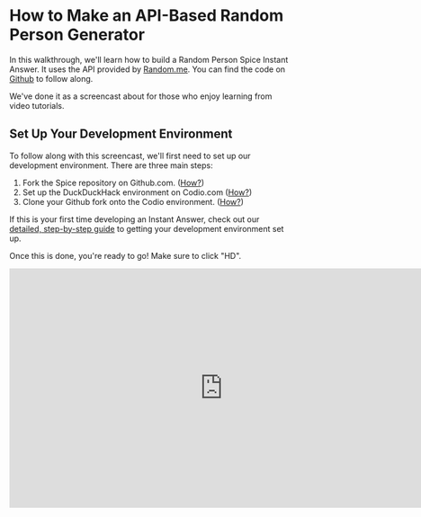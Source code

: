 # How to Make an API-Based Random Person Generator

In this walkthrough, we'll learn how to build a Random Person Spice Instant Answer. It uses the API provided by [Random.me](https://randomuser.me/). You can find the code on [Github](https://gist.github.com/moollaza/0f935d1b11eb66f1f2e8) to follow along.

We've done it as a screencast about for those who enjoy learning from video tutorials.

## Set Up Your Development Environment

To follow along with this screencast, we'll first need to set up our development environment. There are three main steps:

1. Fork the Spice repository on Github.com. ([How?](http://docs.duckduckhack.com/welcome/setup-dev-environment.html#1-fork-the-appropriate-repository-on-githubcom))
2. Set up the DuckDuckHack environment on Codio.com ([How?](http://docs.duckduckhack.com/welcome/setup-dev-environment.html#2-set-up-the-duckduckgo-environment-on-codiocom))
3. Clone your Github fork onto the Codio environment. ([How?](http://docs.duckduckhack.com/welcome/setup-dev-environment.html#3-clone-your-github-fork-onto-the-codio-environment))

If this is your first time developing an Instant Answer, check out our [detailed, step-by-step guide](http://docs.duckduckhack.com/welcome/setup-dev-environment.html) to getting your development environment set up.

Once this is done, you're ready to go! Make sure to click "HD".

<iframe src="https://player.vimeo.com/video/146959080?byline=0" width="757" height="426" frameborder="0" webkitallowfullscreen mozallowfullscreen allowfullscreen></iframe>

